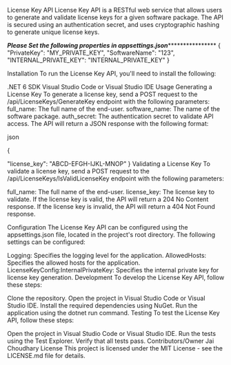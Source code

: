 ﻿License Key API
License Key API is a RESTful web service that allows users to generate and validate license keys for a given software package. The API is secured using an authentication secret, and uses cryptographic hashing to generate unique license keys.


*************************Please Set the following properties in appsettings.json*****************************************
 { 
   "PrivateKey": "MY_PRIVATE_KEY",
   "SoftwareName": "123",
   "INTERNAL_PRIVATE_KEY": "INTERNAL_PRIVATE_KEY"
  }

Installation
To run the License Key API, you'll need to install the following:

.NET 6 SDK
Visual Studio Code or Visual Studio IDE
Usage
Generating a License Key
To generate a license key, send a POST request to the /api/LicenseKeys/GenerateKey endpoint with the following parameters:
full_name: The full name of the end-user.
software_name: The name of the software package.
auth_secret: The authentication secret to validate API access.
The API will return a JSON response with the following format:

json

{

  "license_key": "ABCD-EFGH-IJKL-MNOP"
}
Validating a License Key
To validate a license key, send a POST request to the /api/LicenseKeys/IsValidLicenseKey endpoint with the following parameters:

full_name: The full name of the end-user.
license_key: The license key to validate.
If the license key is valid, the API will return a 204 No Content response. If the license key is invalid, the API will return a 404 Not Found response.

Configuration
The License Key API can be configured using the appsettings.json file, located in the project's root directory. The following settings can be configured:

Logging: Specifies the logging level for the application.
AllowedHosts: Specifies the allowed hosts for the application.
LicenseKeyConfig:InternalPrivateKey: Specifies the internal private key for license key generation.
Development
To develop the License Key API, follow these steps:

Clone the repository.
Open the project in Visual Studio Code or Visual Studio IDE.
Install the required dependencies using NuGet.
Run the application using the dotnet run command.
Testing
To test the License Key API, follow these steps:

Open the project in Visual Studio Code or Visual Studio IDE.
Run the tests using the Test Explorer.
Verify that all tests pass.
Contributors/Owner
Jai Choudhary
License
This project is licensed under the MIT License - see the LICENSE.md file for details.